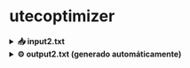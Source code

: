 # utecoptimizer

<details> <summary><strong>📥 input2.txt</strong></summary>

c
fun void main
var int a;
var int b;
var int c;
var int arr;

// Tarea 2: Constant Folding - Expresiones con constantes
a = 5 * 3 + 2;
b = 10 - 4 / 2;
c = (7 + 3) * 2 - 1;

// Tarea 3: Code Hoisting - Expresiones invariantes en loops
for(i=0;i<100;i++) {
  arr[x*y+z] += i;
}

for(j=0;j<50;j++) {
  arr[a*b] += j*2;
}

// Expresión que depende de variable de loop (NO debe hoisted)
for(k=0;k<20;k++) {
  arr[k*5] += 10;
}

// Múltiples expresiones invariantes
for(m=0;m<30;m++) {
  arr[x+y] += m;
  arr[a*2+b] += m*3;
}

// Expresión compleja invariante
for(n=0;n<40;n++) {
  arr[(x+y)*z-a] += n;
}

print(a);
print(b);
print(c);
print(arr);
endfun
</details>

<details> <summary><strong>⚙️ output2.txt (generado automáticamente)</strong></summary>

c
t0 = ((x*y)+z);
t1 = (a*b);
t2 = (x+y);
t3 = ((a*2)+b);
t4 = (((x+y)*z)-a);

fun void main
var int a;
var int b;
var int c;
var int arr;

// Tarea 2: Constant Folding - Expresiones con constantes
a = 17;
b = 8;
c = 19;

// Tarea 3: Code Hoisting - Expresiones invariantes en loops
for(i=0;i<100;i++) {
  arr[t0] += i;
}

for(j=0;j<50;j++) {
  arr[t1] += j*2;
}

// Expresión que depende de variable de loop (NO debe hoisted)
for(k=0;k<20;k++) {
  arr[k*5] += 10;
}

// Múltiples expresiones invariantes
for(m=0;m<30;m++) {
  arr[t2] += m;
  arr[t3] += m*3;
}

// Expresión compleja invariante
for(n=0;n<40;n++) {
  arr[t4] += n;
}

print(a);
print(b);
print(c);
print(arr);
endfun
</details>
